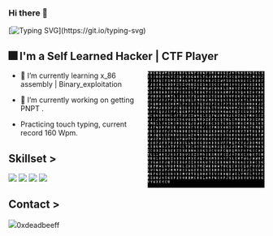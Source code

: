 ### Hi there 👋

[![Typing SVG](https://readme-typing-svg.herokuapp.com?font=Kanit&size=27&duration=3000&pause=600&color=630000&background=FFFFFF00&width=435&lines=What's+up+!+My+name+is+ᚢᛞᚪᛞᛁᛗᛁᚱ.;Hope+you+find+something+usefull.)](https://git.io/typing-svg)


## 🎆 I'm a Self Learned Hacker | CTF Player
<p1>

  <img height="230" width="230" align="right" src="https://github.com/s3v30/s3v30/blob/main/code.gif" >

</p1>



* 🌱 I’m currently learning  x_86 assembly | Binary_exploitation 

* 🔭 I’m currently working on getting PNPT .

* Practicing touch typing, current record 160 Wpm.

## Skillset >
<img src="https://img.shields.io/badge/Linux-FCC624?style=for-the-badge&logo=linux&logoColor=black" > <img src="https://img.shields.io/badge/Windows-0078D6?style=for-the-badge&logo=windows&logoColor=white" >
<img src="https://img.shields.io/badge/C-00599C?style=for-the-badge&logo=c&logoColor=white" > <img src="https://img.shields.io/badge/Shell_Script-121011?style=for-the-badge&logo=gnu-bash&logoColor=white" >


## Contact >

<img src="https://img.shields.io/badge/Discord-7289DA?style=for-the-badge&logo=discord&logoColor=white">0xdeadbeeff

<!--
**v/v** is a ✨ _special_ ✨ repository because its `README.md` (this file) appears on your GitHub profile.

Here are some ideas to get you started:

- 🔭 I’m currently working on ...
- 🌱 I’m currently learning ...
- 👯 I’m looking to collaborate on ...
- 🤔 I’m looking for help with ...
- 💬 Ask me about ...
- 📫 How to reach me: ...
- 😄 Pronouns: ...
- ⚡ Fun fact: ...
-->
